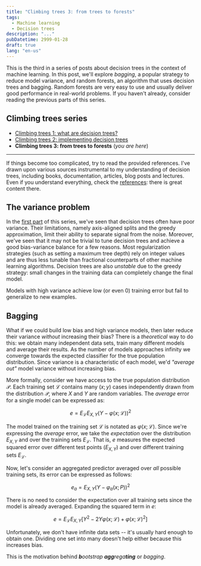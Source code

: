 ```yaml
---
title: "Climbing trees 3: from trees to forests"
tags:
  - Machine learning
  - Decision trees
description: "..."
pubDatetime: 2999-01-28
draft: true
lang: "en-us"
---
```


This is the third in a series of posts about decision trees in the context of machine learning.
In this post, we'll explore _bagging_, a popular strategy to reduce model variance, and random forests, an algorithm that uses decision trees and bagging.
Random forests are very easy to use and usually deliver good performance in real-world problems.
If you haven't already, consider reading the previous parts of this series.

## Climbing trees series

- [Climbing trees 1: what are decision trees?](/posts/climbing-trees-1)
- [Climbing trees 2: implementing decision trees](/posts/climbing-trees-2)
- **Climbing trees 3: from trees to forests** (_you are here_)

---

If things become too complicated, try to read the provided references.
I've drawn upon various sources instrumental to my understanding of decision trees, including books, documentation, articles, blog posts and lectures.
Even if you understand everything, check the [references](#references): there is great content there.

## The variance problem

In the [first part](/posts/climbing-trees-1) of this series, we've seen that decision trees often have poor variance.
Their limitations, namely axis-aligned splits and the greedy approximation, limit their ability to separate signal from the noise.
Moreover, we've seen that it may not be trivial to tune decision trees and achieve a good bias-variance balance for a few reasons.
Most regularization strategies (such as setting a maximum tree depth) rely on integer values and are thus less tunable than fractional counterparts of other machine learning algorithms.
Decision trees are also _unstable_ due to the greedy strategy: small changes in the training data can completely change the final model.

Models with high variance achieve low (or even 0) training error but fail to generalize to new examples.

## Bagging

What if we could build low bias and high variance models, then later reduce their variance _without_ increasing their bias?
There is a _theoretical_ way to do this: we obtain many independent data sets, train many different models and average their results.
As the number of models approaches infinity we converge towards the expected classifier for the true population distribution.
Since variance is a characteristic of each model, we'd _"average out"_ model variance without increasing bias.

More formally, consider we have access to the true population distribution $\mathcal{P}$.
Each training set $\mathcal{L}$ contains many $(x;y)$ cases independently drawn from the distribution $\mathcal{P}$, where $X$ and $Y$ are random variables.
The _average_ error for a single model can be expressed as:

$$
e = E_{\mathcal{L}} E_{X,Y} (Y - \varphi(x;\mathcal{L}))^2
$$

The model trained on the training set $\mathcal{L}$ is notated as $\varphi(x;\mathcal{L})$.
Since we're expressing the _average_ error, we take the _expectation_ over the distribution $E_{X,Y}$ and over the training sets $E_{\mathcal{L}}$.
That is, $e$ measures the expected squared error over different test points ($E_{X,Y}$) and over different training sets $E_{\mathcal{L}}$.

Now, let's consider an aggregated predictor averaged over _all_ possible training sets, its error can be expressed as follows:

$$
e_a = E_{X,Y} (Y - \varphi_a(x;P))^2
$$

There is no need to consider the expectation over all training sets since the model is already averaged.
Expanding the squared term in $e$:

$$
e = E_{\mathcal{L}} E_{X,Y} [Y^2 - 2 Y \varphi(x;\mathcal{L}) + \varphi(x;\mathcal{L})^2]
$$

Unfortunately, we don't have infinite data sets -- it's usually hard enough to obtain one.
Dividing one set into many doesn't help either because this increases bias.

This is the motivation behind _**b**ootstrap **agg**rega**ting**_ or _bagging_.
